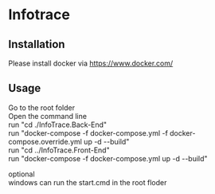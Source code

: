 # Infotrace

## Installation

Please install docker via https://www.docker.com/

## Usage

Go to the root folder<br />
Open the command line<br />
run "cd ./InfoTrace.Back-End"<br />
run "docker-compose -f docker-compose.yml -f docker-compose.override.yml up -d --build"<br />
run "cd ../InfoTrace.Front-End"<br />
run "docker-compose -f docker-compose.yml up -d --build"<br />

optional<br />
windows can run the start.cmd in the root floder<br />

